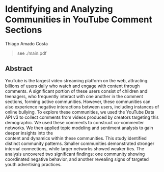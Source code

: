 # Identifying and Analyzing Communities in YouTube Comment Sections

Thiago Amado Costa

> see ./main.pdf

## Abstract 

YouTube is the largest video streaming platform on the web, attracting billions of users 
daily who watch and engage with content through comments. 
A significant portion of these users consist of children and teenagers, who frequently interact 
with one another in the comment sections, forming active communities. 
However, these communities can also experience negative interactions between users, 
including instances of online bullying.
To explore these communities, we used the YouTube Data API v3 to collect comments 
from videos produced by creators targeting this demographic. We used these comments to construct 
co-commenter networks.
We then applied topic modeling and sentiment analysis to gain deeper insights into the  
content and dynamics within these communities.
This study identified distinct community patterns. Smaller communities 
demonstrated stronger internal connections, while larger networks showed weaker ties. The analysis 
uncovered two significant findings: one community showing coordinated negative behavior, and 
another revealing signs of targeted youth advertising practices.
